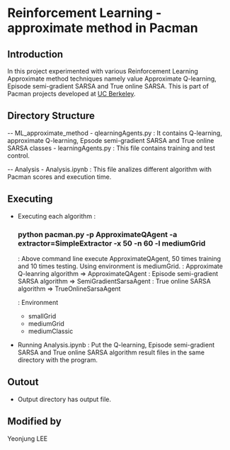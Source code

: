 # Reinforcement Learning - approximate method in Pacman 

## Introduction
In this project experimented with various Reinforcement Learning Approximate method techniques namely value Approximate Q-learning, Episode semi-gradient SARSA and True online SARSA. This is part of Pacman projects developed at <a href = 'http://ai.berkeley.edu/project_overview.html'>UC Berkeley</a>. 

## Directory Structure
-- ML_approximate_method 
    - qlearningAgents.py : It contains Q-learning, approximate Q-learning, Epsode semi-gradient SARSA and True online SARSA classes
    - learningAgents.py : This file contains training and test control. 

-- Analysis
    - Analysis.ipynb : This file analizes different algorithm with Pacman scores and execution time. 
    
## Executing
- Executing each algorithm :
  ### python pacman.py -p ApproximateQAgent -a extractor=SimpleExtractor -x 50 -n 60 -l mediumGrid
  : Above command line execute ApproximateQAgent, 50 times training and 10 times testing. Using environment is mediumGrid. 
  : Approximate Q-leanring algorithm => ApproximateQAgent
  : Episode semi-gradient SARSA algorithm => SemiGradientSarsaAgent
  : True online SARSA algorithm => TrueOnlineSarsaAgent
  
  : Environment 
    - smallGrid
    - mediumGrid
    - mediumClassic

- Running Analysis.ipynb
  : Put the Q-learning, Episode semi-gradient SARSA and True online SARSA algorithm result files in the same directory with the program. 

## Outout
 - Output directory has output file. 

## Modified by
   Yeonjung LEE
